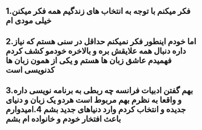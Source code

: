 1.فکر میکنم با توجه به انتخاب های زندگیم همه فکر میکنن خیلی مودی ام
---
2.اما خودم اینطور فکر نمیکنم حداقل در سنی هستم که نیاز داره دنبال همه علایقش بره و بالاخره خودمو کشف کردم فهمیدم عاشق زبان ها هستم و یکی از همون زبان ها کدنویسی است
---
3.بهم گفتن ادبیات فرانسه چه ربطی به برنامه نویسی داره و واقعا به نظرم بهم مربوط است هردو یک زبان و دنیای جدیده و انتخاب کردم وارد دنیاهای جدید بشم
4.امیدوارم باعث افتخار خودم و خانواده ام بشم
---

